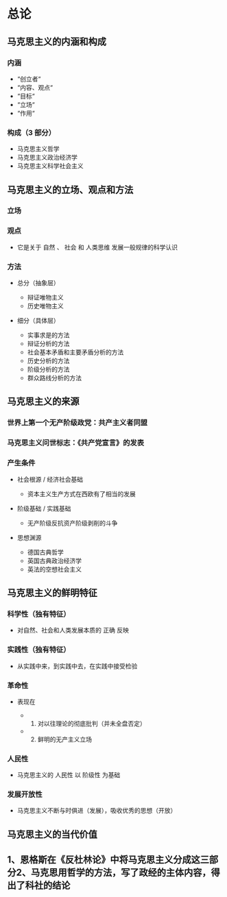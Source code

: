# 总论

## 马克思主义的内涵和构成

### 内涵

- “创立者“
- “内容、观点“
- “目标“
- “立场“
- “作用“

### 构成（3 部分）

- 马克思主义哲学
- 马克思主义政治经济学
- 马克思主义科学社会主义

## 马克思主义的立场、观点和方法

### 立场

### 观点

- 它是关于  自然  、  社会  和  人类思维  发展一般规律的科学认识

### 方法

- 总分（抽象层）

	- 辩证唯物主义
	- 历史唯物主义

- 细分（具体层）

	- 实事求是的方法
	- 辩证分析的方法
	- 社会基本矛盾和主要矛盾分析的方法
	- 历史分析的方法
	- 阶级分析的方法
	- 群众路线分析的方法

## 马克思主义的来源

### 世界上第一个无产阶级政党：共产主义者同盟

### 马克思主义问世标志：《共产党宣言》的发表

### 产生条件

- 社会根源 / 经济社会基础

	- 资本主义生产方式在西欧有了相当的发展

- 阶级基础 / 实践基础

	- 无产阶级反抗资产阶级剥削的斗争

- 思想渊源

	- 德国古典哲学
	- 英国古典政治经济学
	- 英法的空想社会主义

## 马克思主义的鲜明特征

### 科学性（独有特征）

- 对自然、社会和人类发展本质的    正确    反映

### 实践性（独有特征）

- 从实践中来，到实践中去，在实践中接受检验

### 革命性

- 表现在

	- 1. 对以往理论的彻底批判（并未全盘否定）
	- 2. 鲜明的无产主义立场

### 人民性

- 马克思主义的    人民性    以    阶级性    为基础 

### 发展开放性

- 马克思主义不断与时俱进（发展），吸收优秀的思想（开放）

## 马克思主义的当代价值

## 1、恩格斯在《反杜林论》中将马克思主义分成这三部分2、马克思用哲学的方法，写了政经的主体内容，得出了科社的结论

